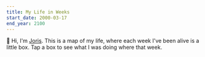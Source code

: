 ```yaml
---
title: My Life in Weeks
start_date: 2000-03-17
end_year: 2100
---
```


👋 Hi, I'm [Joris](https://jorishcdejong.nl). This is a map of my life, where each week I've been alive is a little box. Tap a box to see what I was doing where that week.
